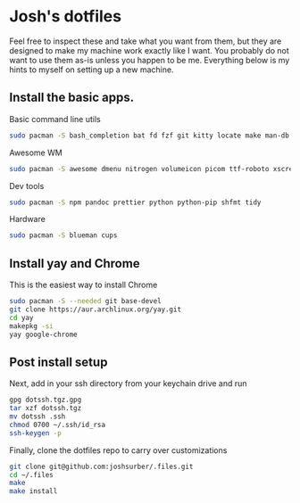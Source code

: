 # Josh's dotfiles

Feel free to inspect these and take what you want from them, but they are designed to make my machine work exactly like I want. You probably do not want to use them as-is unless you happen to be me. Everything below is my hints to myself on setting up a new machine.

## Install the basic apps.

Basic command line utils

```bash
sudo pacman -S bash_completion bat fd fzf git kitty locate make man-db neofetch neovim pkgfile qutebrowser ripgrep starship stow tldr ttf-cascadia-code unzip xclip && sudo pkgfile -u
```

Awesome WM

```bash
sudo pacman -S awesome dmenu nitrogen volumeicon picom ttf-roboto xscreensaver
```

Dev tools

```bash
sudo pacman -S npm pandoc prettier python python-pip shfmt tidy
```

Hardware

```bash
sudo pacman -S blueman cups
```

## Install yay and Chrome

This is the easiest way to install Chrome

```bash
sudo pacman -S --needed git base-devel
git clone https://aur.archlinux.org/yay.git
cd yay
makepkg -si
yay google-chrome
```

## Post install setup

Next, add in your ssh directory from your keychain drive and run

```bash
gpg dotssh.tgz.gpg
tar xzf dotssh.tgz
mv dotssh .ssh
chmod 0700 ~/.ssh/id_rsa
ssh-keygen -p
```

Finally, clone the dotfiles repo to carry over customizations

```bash
git clone git@github.com:joshsurber/.files.git
cd ~/.files
make
make install
```
